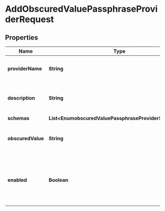 

# AddObscuredValuePassphraseProviderRequest


## Properties

| Name | Type | Description | Notes |
|------------ | ------------- | ------------- | -------------|
|**providerName** | **String** | Name of the new Passphrase Provider |  |
|**description** | **String** | A description for this Passphrase Provider |  [optional] |
|**schemas** | **List&lt;EnumobscuredValuePassphraseProviderSchemaUrn&gt;** |  |  |
|**obscuredValue** | **String** | The value to be stored in an obscured form. |  |
|**enabled** | **Boolean** | Indicates whether this Passphrase Provider is enabled for use in the server. |  |



